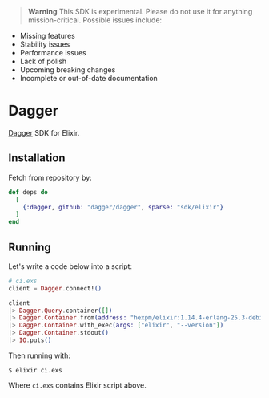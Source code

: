 > **Warning** This SDK is experimental. Please do not use it for anything
> mission-critical. Possible issues include:

- Missing features
- Stability issues
- Performance issues
- Lack of polish
- Upcoming breaking changes
- Incomplete or out-of-date documentation

# Dagger

[Dagger](dagger.io) SDK for Elixir.

## Installation

Fetch from repository by:

```elixir
def deps do
  [
    {:dagger, github: "dagger/dagger", sparse: "sdk/elixir"}
  ]
end
```

## Running

Let's write a code below into a script:

```elixir
# ci.exs
client = Dagger.connect!()

client
|> Dagger.Query.container([])
|> Dagger.Container.from(address: "hexpm/elixir:1.14.4-erlang-25.3-debian-buster-20230227-slim")
|> Dagger.Container.with_exec(args: ["elixir", "--version"])
|> Dagger.Container.stdout()
|> IO.puts()
```

Then running with:

```shell
$ elixir ci.exs
```

Where `ci.exs` contains Elixir script above.

